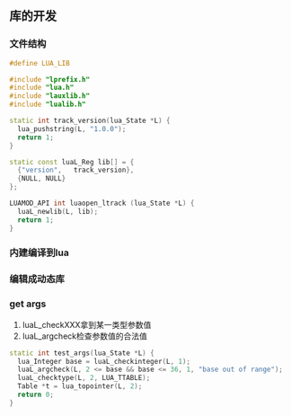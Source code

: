 
## 库的开发

### 文件结构
```cpp
#define LUA_LIB

#include "lprefix.h"
#include "lua.h"
#include "lauxlib.h"
#include "lualib.h"

static int track_version(lua_State *L) {
  lua_pushstring(L, "1.0.0");
  return 1;
}

static const luaL_Reg lib[] = {
  {"version",   track_version},
  {NULL, NULL}
};

LUAMOD_API int luaopen_ltrack (lua_State *L) {
  luaL_newlib(L, lib);
  return 1;
}

```

### 内建编译到lua
### 编辑成动态库

### get args
1. luaL_checkXXX拿到某一类型参数值
2. luaL_argcheck检查参数值的合法值
```cpp
static int test_args(lua_State *L) {
  lua_Integer base = luaL_checkinteger(L, 1);
  luaL_argcheck(L, 2 <= base && base <= 36, 1, "base out of range");
  luaL_checktype(L, 2, LUA_TTABLE);
  Table *t = lua_topointer(L, 2);
  return 0;
}
```



